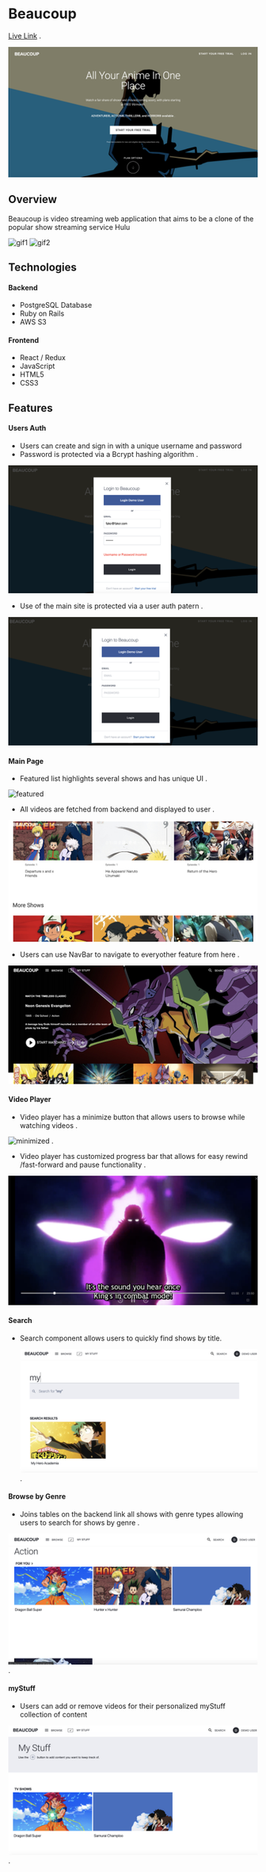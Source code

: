 # Beaucoup

[Live Link](https://beaucoup.herokuapp.com) . 
  
    
    
![alt text](https://github.com/jbotoro/markdown_images/blob/master/beaucoupsplash.png)


## Overview

Beaucoup is video streaming web application that aims to be a clone of the popular show streaming service Hulu

![gif1](https://github.com/jbotoro/markdown_images/blob/master/beaucoupgif1.gif)
![gif2](https://github.com/jbotoro/markdown_images/blob/master/beaucoupgif2.gif)

## Technologies 
 
#### Backend
  * PostgreSQL Database
  * Ruby on Rails
  * AWS S3
  
#### Frontend
  * React / Redux
  * JavaScript
  * HTML5
  * CSS3
  
## Features
 
#### Users Auth
   * Users can create and sign in with a unique username and password
   * Password is protected via a Bcrypt hashing algorithm . 
     
     
   ![loginfail](https://github.com/jbotoro/markdown_images/blob/master/failedloginbeaucoup.png)
   
   * Use of the main site is protected via a user auth patern . 
     
     
   ![login](https://github.com/jbotoro/markdown_images/blob/master/beaucouploginform.png)
   
 
#### Main Page 
   * Featured list highlights several shows and has unique UI . 
     
     
   ![featured](https://github.com/jbotoro/markdown_images/blob/master/beaucoupindexfeatured.png)
   * All videos are fetched from backend and displayed to user . 
     
     
   ![index](https://github.com/jbotoro/markdown_images/blob/master/beaucoupindexshows.png)
   * Users can use NavBar to navigate to everyother feature from here . 
     
   ![NavBar](https://github.com/jbotoro/markdown_images/blob/master/logged-in-navbar.png)  
     
     
#### Video Player  
 

   * Video player has a minimize button that allows users to browse while watching videos . 
     
     
   ![minimized](https://github.com/jbotoro/markdown_images/blob/master/minimizedplayer.png) . 
   
     
     
   * Video player has customized progress bar that allows for easy rewind /fast-forward and pause functionality . 
     
     
   ![progressbar](https://github.com/jbotoro/markdown_images/blob/master/videoplayerbeaucoup.png)
#### Search
   * Search component allows users to quickly find shows by title.  
     
     ![search](https://github.com/jbotoro/markdown_images/blob/master/beaucoupsearch.png) .
   
   
   
#### Browse by Genre
  * Joins tables on the backend link all shows with genre types allowing users to search for shows by genre . 
    
  ![genrebrowse](https://github.com/jbotoro/markdown_images/blob/master/beaucoupbrowsegenres.png) .
  
  
  

#### myStuff
  * Users can add or remove videos for their personalized myStuff collection of content
  
  ![myStuff](https://github.com/jbotoro/markdown_images/blob/master/beaucoupmystuff.png) .


